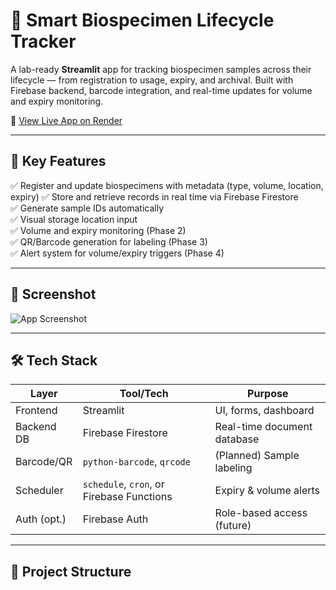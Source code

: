 # 🧬 Smart Biospecimen Lifecycle Tracker

A lab-ready **Streamlit** app for tracking biospecimen samples across their lifecycle — from registration to usage, expiry, and archival. Built with Firebase backend, barcode integration, and real-time updates for volume and expiry monitoring.

🔗 [View Live App on Render](https://smart-biospecimen-tracker.onrender.com)

---

## 🚀 Key Features

✅ Register and update biospecimens with metadata (type, volume, location, expiry) 
✅ Store and retrieve records in real time via Firebase Firestore  
✅ Generate sample IDs automatically  
✅ Visual storage location input  
✅ Volume and expiry monitoring (Phase 2)  
✅ QR/Barcode generation for labeling (Phase 3)  
✅ Alert system for volume/expiry triggers (Phase 4)  

---

## 📸 Screenshot

![App Screenshot](app_screenshot.png)

---

## 🛠 Tech Stack

| Layer         | Tool/Tech             | Purpose                            |
|---------------|------------------------|-------------------------------------|
| Frontend      | Streamlit              | UI, forms, dashboard                |
| Backend DB    | Firebase Firestore     | Real-time document database         |
| Barcode/QR    | `python-barcode`, `qrcode` | (Planned) Sample labeling       |
| Scheduler     | `schedule`, `cron`, or Firebase Functions | Expiry & volume alerts |
| Auth (opt.)   | Firebase Auth          | Role-based access (future)          |

---

## 📁 Project Structure

